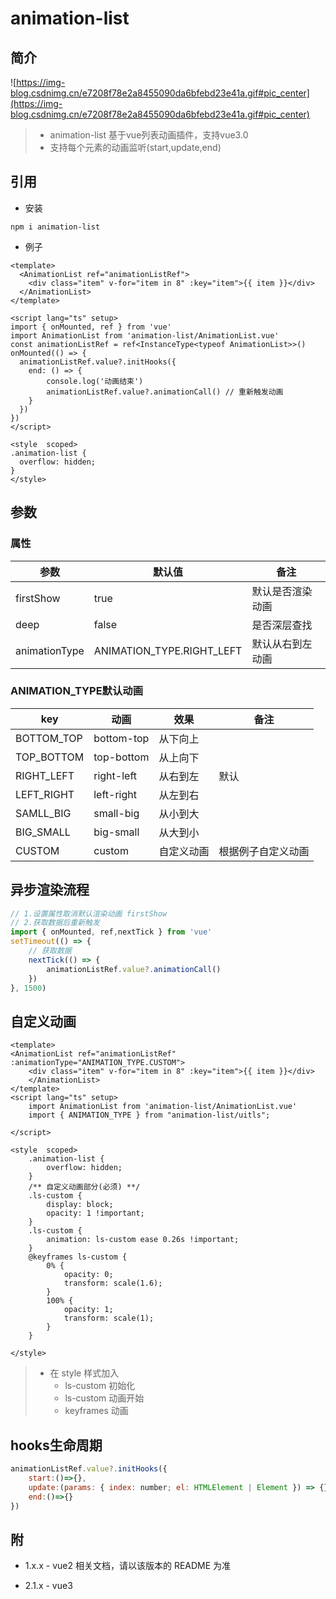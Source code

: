 # animation-list

## 简介

![https://img-blog.csdnimg.cn/e7208f78e2a8455090da6bfebd23e41a.gif#pic_center](https://img-blog.csdnimg.cn/e7208f78e2a8455090da6bfebd23e41a.gif#pic_center)

> + animation-list 基于vue列表动画插件，支持vue3.0
> + 支持每个元素的动画监听(start,update,end)

## 引用

+ 安装

```shell
npm i animation-list
```

+ 例子

```vue
<template>
  <AnimationList ref="animationListRef">
    <div class="item" v-for="item in 8" :key="item">{{ item }}</div>
  </AnimationList>
</template>

<script lang="ts" setup>
import { onMounted, ref } from 'vue'
import AnimationList from 'animation-list/AnimationList.vue'
const animationListRef = ref<InstanceType<typeof AnimationList>>()
onMounted(() => {
  animationListRef.value?.initHooks({
    end: () => {
        console.log('动画结束')
        animationListRef.value?.animationCall() // 重新触发动画
    }
  })
})
</script>

<style  scoped>
.animation-list {
  overflow: hidden;
}
</style>

```

## 参数

### 属性

| 参数          | 默认值                    | 备注             |
| ------------- | ------------------------- | ---------------- |
| firstShow     | true                      | 默认是否渲染动画 |
| deep          | false                     | 是否深层查找     |
| animationType | ANIMATION_TYPE.RIGHT_LEFT | 默认从右到左动画 |



### ANIMATION_TYPE默认动画

| key        | 动画       | 效果       | 备注               |
| ---------- | ---------- | ---------- | ------------------ |
| BOTTOM_TOP | bottom-top | 从下向上   |                    |
| TOP_BOTTOM | top-bottom | 从上向下   |                    |
| RIGHT_LEFT | right-left | 从右到左   | 默认               |
| LEFT_RIGHT | left-right | 从左到右   |                    |
| SAMLL_BIG  | small-big  | 从小到大   |                    |
| BIG_SMALL  | big-small  | 从大到小   |                    |
| CUSTOM     | custom     | 自定义动画 | 根据例子自定义动画 |

## 异步渲染流程

```js
// 1.设置属性取消默认渲染动画 firstShow
// 2.获取数据后重新触发
import { onMounted, ref,nextTick } from 'vue'
setTimeout(() => {
    // 获取数据
    nextTick(() => {
        animationListRef.value?.animationCall()
    })
}, 1500)
```

## 自定义动画

```vue
<template>
<AnimationList ref="animationListRef" :animationType="ANIMATION_TYPE.CUSTOM">
    <div class="item" v-for="item in 8" :key="item">{{ item }}</div>
    </AnimationList>
</template>
<script lang="ts" setup>
    import AnimationList from 'animation-list/AnimationList.vue'
    import { ANIMATION_TYPE } from "animation-list/uitls";

</script>

<style  scoped>
    .animation-list {
        overflow: hidden;
    }
    /** 自定义动画部分(必须) **/
    .ls-custom {
        display: block;
        opacity: 1 !important;
    }
    .ls-custom {
        animation: ls-custom ease 0.26s !important;
    }
    @keyframes ls-custom {
        0% {
            opacity: 0;
            transform: scale(1.6);
        }
        100% {
            opacity: 1;
            transform: scale(1);
        }
    }

</style>
```

> + 在 style 样式加入
>   + ls-custom 初始化
>   + ls-custom 动画开始
>   + keyframes 动画

## hooks生命周期

```js
animationListRef.value?.initHooks({
    start:()=>{},
    update:(params: { index: number; el: HTMLElement | Element }) => {},
    end:()=>{}
})
```

## 附
+ 1.x.x  - vue2 相关文档，请以该版本的 README 为准

+ 2.1.x - vue3

  
